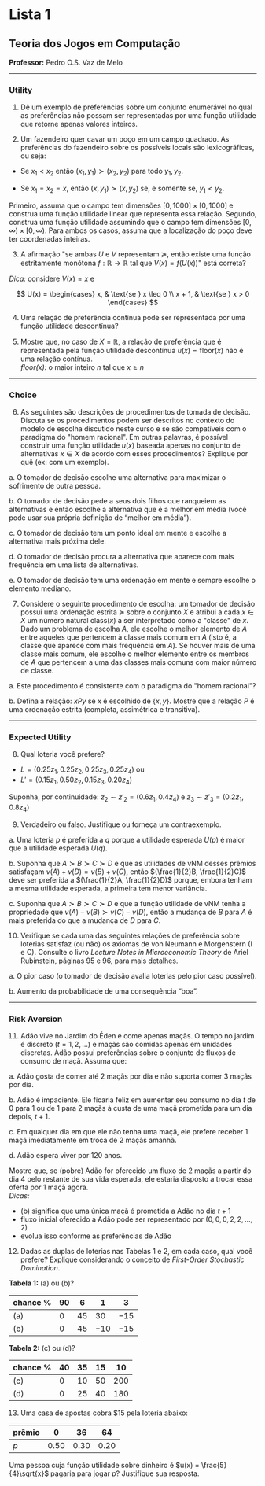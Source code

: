 # Lista 1

## Teoria dos Jogos em Computação  
**Professor:** Pedro O.S. Vaz de Melo

---

### Utility

1. Dê um exemplo de preferências sobre um conjunto enumerável no qual as preferências não possam ser representadas por uma função utilidade que retorne apenas valores inteiros.

2. Um fazendeiro quer cavar um poço em um campo quadrado. As preferências do fazendeiro sobre os possíveis locais são lexicográficas, ou seja:

- Se $x_1 < x_2$ então $(x_1, y_1) \succ (x_2, y_2)$ para todo $y_1, y_2$.

- Se $x_1 = x_2 = x$, então $(x, y_1) \succ (x, y_2)$ se, e somente se, $y_1 < y_2$.

Primeiro, assuma que o campo tem dimensões $[0, 1000] \times [0, 1000]$ e construa uma função utilidade linear que representa essa relação. Segundo, construa uma função utilidade assumindo que o campo tem dimensões $[0,\infty) \times [0,\infty)$. Para ambos os casos, assuma que a localização do poço deve ter coordenadas inteiras.

3. A afirmação "se ambas $U$ e $V$ representam $\succeq$, então existe uma função estritamente monótona $f : \mathbb{R} \rightarrow \mathbb{R}$ tal que $V(x) = f(U(x))$" está correta?

*Dica:* considere $V(x) = x$ e

$$
U(x) = 
\begin{cases}
x, & \text{se } x \leq 0 \\
x + 1, & \text{se } x > 0
\end{cases}
$$

4. Uma relação de preferência contínua pode ser representada por uma função utilidade descontínua?

5. Mostre que, no caso de $X = \mathbb{R}$, a relação de preferência que é representada pela função utilidade descontínua $u(x) = \text{floor}(x)$ não é uma relação contínua.  
*floor(x):* o maior inteiro $n$ tal que $x \geq n$

---

### Choice

6. As seguintes são descrições de procedimentos de tomada de decisão. Discuta se os procedimentos podem ser descritos no contexto do modelo de escolha discutido neste curso e se são compatíveis com o paradigma do "homem racional". Em outras palavras, é possível construir uma função utilidade $u(x)$ baseada apenas no conjunto de alternativas $x \in X$ de acordo com esses procedimentos? Explique por quê (ex: com um exemplo).

a. O tomador de decisão escolhe uma alternativa para maximizar o sofrimento de outra pessoa.

b. O tomador de decisão pede a seus dois filhos que ranqueiem as alternativas e então escolhe a alternativa que é a melhor em média (você pode usar sua própria definição de “melhor em média”).

c. O tomador de decisão tem um ponto ideal em mente e escolhe a alternativa mais próxima dele.

d. O tomador de decisão procura a alternativa que aparece com mais frequência em uma lista de alternativas.

e. O tomador de decisão tem uma ordenação em mente e sempre escolhe o elemento mediano.

7. Considere o seguinte procedimento de escolha: um tomador de decisão possui uma ordenação estrita $\succeq$ sobre o conjunto $X$ e atribui a cada $x \in X$ um número natural $\text{class}(x)$ a ser interpretado como a "classe" de $x$. Dado um problema de escolha $A$, ele escolhe o melhor elemento de $A$ entre aqueles que pertencem à classe mais comum em $A$ (isto é, a classe que aparece com mais frequência em $A$). Se houver mais de uma classe mais comum, ele escolhe o melhor elemento entre os membros de $A$ que pertencem a uma das classes mais comuns com maior número de classe.

a. Este procedimento é consistente com o paradigma do "homem racional"?

b. Defina a relação: $xPy$ se $x$ é escolhido de $\{x, y\}$. Mostre que a relação $P$ é uma ordenação estrita (completa, assimétrica e transitiva).

---

### Expected Utility

8. Qual loteria você prefere?

- $L = (0.25z_1, 0.25z_2, 0.25z_3, 0.25z_4)$ ou  
- $L' = (0.15z_1, 0.50z_2, 0.15z_3, 0.20z_4)$

Suponha, por continuidade: $z_2 \sim z'_2 = (0.6z_1, 0.4z_4)$ e $z_3 \sim z'_3 = (0.2z_1, 0.8z_4)$

9. Verdadeiro ou falso. Justifique ou forneça um contraexemplo.

a. Uma loteria $p$ é preferida a $q$ porque a utilidade esperada $U(p)$ é maior que a utilidade esperada $U(q)$.

b. Suponha que $A \succ B \succ C \succ D$ e que as utilidades de vNM desses prêmios satisfaçam $v(A) + v(D) = v(B) + v(C)$, então $(\frac{1}{2}B, \frac{1}{2}C)$ deve ser preferida a $(\frac{1}{2}A, \frac{1}{2}D)$ porque, embora tenham a mesma utilidade esperada, a primeira tem menor variância.

c. Suponha que $A \succ B \succ C \succ D$ e que a função utilidade de vNM tenha a propriedade que $v(A) - v(B) \succ v(C) - v(D)$, então a mudança de $B$ para $A$ é mais preferida do que a mudança de $D$ para $C$.

10. Verifique se cada uma das seguintes relações de preferência sobre loterias satisfaz (ou não) os axiomas de von Neumann e Morgenstern (I e C). Consulte o livro *Lecture Notes in Microeconomic Theory* de Ariel Rubinstein, páginas 95 e 96, para mais detalhes.

a. O pior caso (o tomador de decisão avalia loterias pelo pior caso possível).

b. Aumento da probabilidade de uma consequência “boa”.

---

### Risk Aversion

11. Adão vive no Jardim do Éden e come apenas maçãs. O tempo no jardim é discreto ($t = 1, 2, \dots$) e maçãs são comidas apenas em unidades discretas. Adão possui preferências sobre o conjunto de fluxos de consumo de maçã. Assuma que:

a. Adão gosta de comer até 2 maçãs por dia e não suporta comer 3 maçãs por dia.

b. Adão é impaciente. Ele ficaria feliz em aumentar seu consumo no dia $t$ de 0 para 1 ou de 1 para 2 maçãs à custa de uma maçã prometida para um dia depois, $t + 1$.

c. Em qualquer dia em que ele não tenha uma maçã, ele prefere receber 1 maçã imediatamente em troca de 2 maçãs amanhã.

d. Adão espera viver por 120 anos.

Mostre que, se (pobre) Adão for oferecido um fluxo de 2 maçãs a partir do dia 4 pelo restante de sua vida esperada, ele estaria disposto a trocar essa oferta por 1 maçã agora.  
*Dicas:*

- (b) significa que uma única maçã é prometida a Adão no dia $t+1$  
- fluxo inicial oferecido a Adão pode ser representado por $(0, 0, 0, 2, 2, \dots, 2)$  
- evolua isso conforme as preferências de Adão

12. Dadas as duplas de loterias nas Tabelas 1 e 2, em cada caso, qual você prefere? Explique considerando o conceito de *First-Order Stochastic Domination*.

**Tabela 1:** (a) ou (b)?

| chance % | 90 | 6 | 1 | 3 |
|----------|----|---|---|---|
| (a)      | $0$ | $45$ | $30$ | $-15$ |
| (b)      | $0$ | $45$ | $-10$ | $-15$ |

**Tabela 2:** (c) ou (d)?

| chance % | 40 | 35 | 15 | 10 |
|----------|----|----|----|----|
| (c)      | $0$ | $10$ | $50$ | $200$ |
| (d)      | $0$ | $25$ | $40$ | $180$ |

13. Uma casa de apostas cobra $15 pela loteria abaixo:

| prêmio | $0$ | $36$ | $64$ |
|--------|-----|------|------|
| $p$    | $0.50$ | $0.30$ | $0.20$ |

Uma pessoa cuja função utilidade sobre dinheiro é $u(x) = \frac{5}{4}\sqrt{x}$ pagaria para jogar $p$? Justifique sua resposta.
